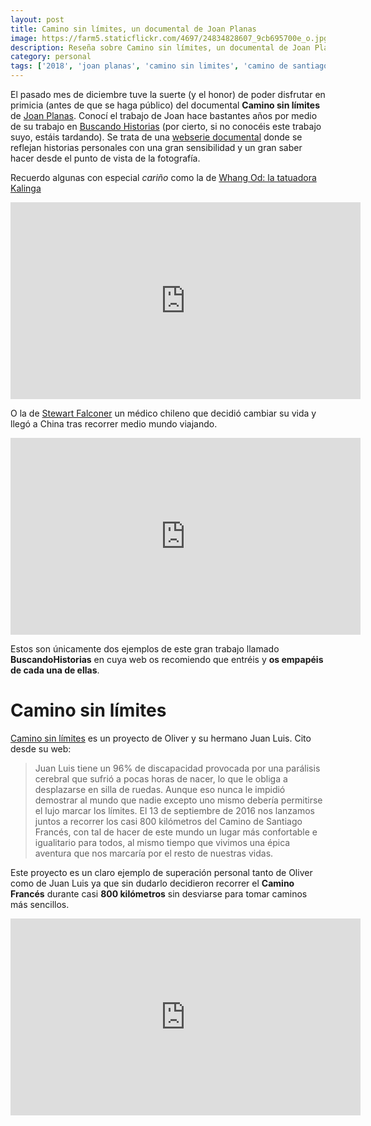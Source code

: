 ```yaml
---
layout: post
title: Camino sin límites, un documental de Joan Planas
image: https://farm5.staticflickr.com/4697/24834828607_9cb695700e_o.jpg
description: Reseña sobre Camino sin límites, un documental de Joan Planas
category: personal
tags: ['2018', 'joan planas', 'camino sin limites', 'camino de santiago', 'accesibilidad']
---
```


El pasado mes de diciembre tuve la suerte (y el honor) de poder disfrutar en primicia (antes de que se haga público) del documental __Camino sin límites__ de [Joan Planas](http://joanplanas.com/). Conocí el trabajo de Joan hace bastantes años por medio de su trabajo en [Buscando Historias](http://buscandohistorias.com/) (por cierto, si no conocéis este trabajo suyo, estáis tardando). Se trata de una [webserie documental](http://buscandohistorias.com/webserie-documental/) donde se reflejan historias personales con una gran sensibilidad y un gran saber hacer desde el punto de vista de la fotografía.

<!-- more -->

Recuerdo algunas con especial _cariño_ como la de [Whang Od: la tatuadora Kalinga](http://buscandohistorias.com/filipinas/whang-od-la-tatuadora-kalinga/)

<iframe width="560" height="315" src="https://www.youtube.com/embed/2RE_v100BaA" frameborder="0" allow="autoplay; encrypted-media" allowfullscreen></iframe>

O la de [Stewart Falconer](http://buscandohistorias.com/china/stewart-y-la-gran-muralla-china/) un médico chileno que decidió cambiar su vida y llegó a China tras recorrer medio mundo viajando.

<iframe width="560" height="315" src="https://www.youtube.com/embed/La6LZi6vhWw" frameborder="0" allow="autoplay; encrypted-media" allowfullscreen></iframe>

Estos son únicamente dos ejemplos de este gran trabajo llamado __BuscandoHistorias__ en cuya web os recomiendo que entréis y __os empapéis de cada una de ellas__.

# Camino sin límites

[Camino sin límites](http://olivertrip.com/camino-sin-limites/) es un proyecto de Oliver y su hermano Juan Luis. Cito desde su web:

> Juan Luis tiene un 96% de discapacidad provocada por una parálisis cerebral que sufrió a pocas horas de nacer, lo que le obliga a desplazarse en silla de ruedas.
Aunque eso nunca le impidió demostrar al mundo que nadie excepto uno mismo debería permitirse el lujo marcar los límites.
El 13 de septiembre de 2016 nos lanzamos juntos a recorrer los casi 800 kilómetros del Camino de Santiago Francés, con tal de hacer de este mundo un lugar más confortable e igualitario para todos, al mismo tiempo que vivimos una épica aventura que nos marcaría por el resto de nuestras vidas.

Este proyecto es un claro ejemplo de superación personal tanto de Oliver como de Juan Luis ya que sin dudarlo decidieron recorrer el __Camino Francés__ durante casi __800 kilómetros__ sin desviarse para tomar caminos más sencillos.

<iframe width="560" height="315" src="https://www.youtube.com/embed/vviLh4MlZdI?rel=0" frameborder="0" allow="autoplay; encrypted-media" allowfullscreen></iframe>

















